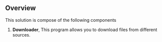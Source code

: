 ## Overview
This solution is compose of the following components
1. **Downloader**, This program allows you to download files from different sources.  